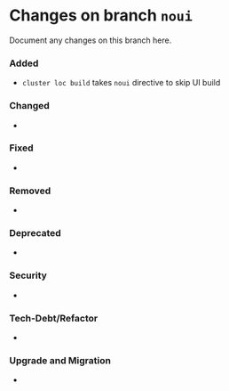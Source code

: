 # Changes on branch `noui`
Document any changes on this branch here.
### Added
- `cluster loc build` takes `noui` directive to skip UI build

### Changed
- 

### Fixed
- 

### Removed
- 

### Deprecated
- 

### Security
- 

### Tech-Debt/Refactor
- 

### Upgrade and Migration
- 
